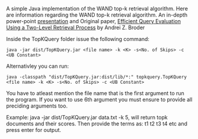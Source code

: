 
A simple Java implementation of the WAND top-k retrieval algorithm. Here are information regarding 
the WAND top-k retrieval algorithm. An in-depth power-point [presentation](https://www.slideshare.net/AndrewZhang44/wand-topk-retrieval) 
and Original paper, [Efficient Query Evaluation Using a Two-Level Retrieval Process](https://www.researchgate.net/profile/David-Carmel-3/publication/221613425_Efficient_query_evaluation_using_a_two-level_retrieval_process/links/02bfe50e6854500153000000/Efficient-query-evaluation-using-a-two-level-retrieval-process.pdf) by Andrei Z. Broder

Inside the TopKQuery folder issue the following command:  

    java -jar dist/TopKQuery.jar <file name> -k <K> -s<No. of Skips> -c <UB Constant>

Alternativley you can run: 

    java -classpath "dist/TopKQuery.jar:dist/lib/*:" topkquery.TopKQuery <file name> -k <K> -s<No. of Skips> -c <UB Constant>

You have to atleast mention the file name that is the first argument to run the program. 
If you want to use 6th argument you must ensure to provide all preciding arguments too.

Example:  java -jar dist/TopKQuery.jar data.txt -k 5, will return topk documents 
and their scores. Then provide the terms as: t1 t2 t3 t4 etc and press enter for output.
